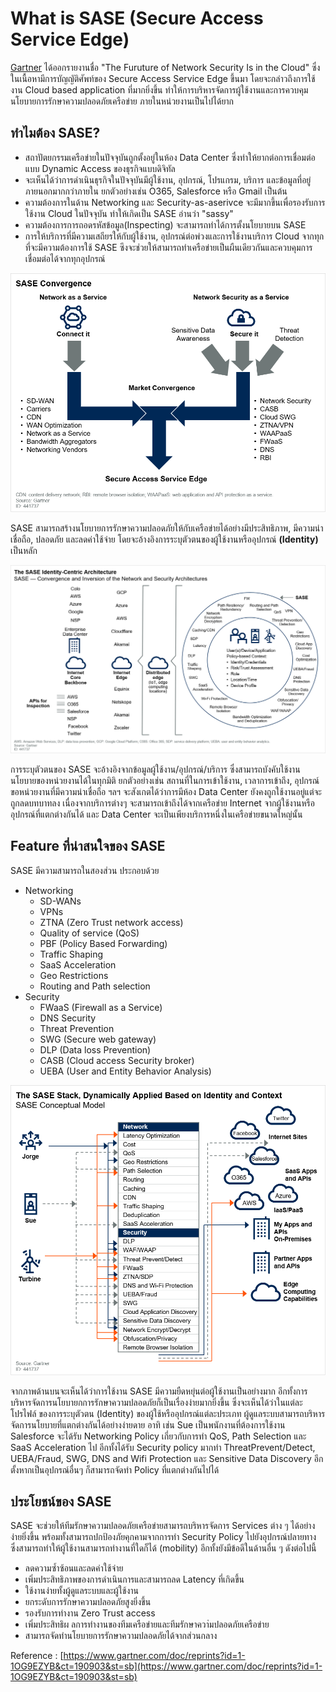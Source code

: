 #  What is SASE (Secure Access Service Edge)

[Gartner](https://www.gartner.com/doc/reprints?id=1-1OG9EZYB&ct=190903&st=sb) ได้ออกรายงานชื่อ "The Furuture of Network Security Is in the Cloud" ซึ่งในเนื้อหามีการบัญญัติศัพท์ของ Secure Access Service Edge ขึ้นมา โดยจะกล่าวถึงการใช้งาน Cloud based application ที่มากยิ่งขึ้น ทำให้การบริหารจัดการผู้ใช้งานและการควบคุมนโยบายการรักษาความปลอดภัยเครือข่าย ภายในหน่วยงานเป็นไปได้ยาก 

## ทำไมต้อง SASE?
- สถาปัตยกรรมเครือข่ายในปัจจุบันถูกตั้งอยู่ในห้อง Data Center ซึ่งทำให้ยากต่อการเชื่อมต่อแบบ Dynamic Access ของธุรกิจแบบดิจิทัล
- จะเห็นได้ว่าการดำเนินธุรกิจในปัจจุบันมีผู้ใช้งาน, อุปกรณ์, โปรแกรม, บริการ และข้อมูลที่อยู่ภายนอกมากกว่าภายใน ยกตัวอย่างเช่น O365, Salesforce หรือ Gmail เป็นต้น
- ความต้องการในด้าน Networking และ Security-as-aserivce จะมีมากขึ้นเพื่อรองรับการใช้งาน Cloud ในปัจจุบัน ทำให้เกิดเป็น SASE อ่านว่า "sassy"
- ความต้องการการถอดรหัสข้อมูล(Inspecting) จะสามารถทำได้การตั้งนโยบายบน SASE 
- การให้บริการที่มีความเสถียรให้กับผู้ใช้งาน, อุปกรณ์ต่อพ่วงและการใช้งานบริการ Cloud จากทุกที่จะมีความต้องการใช้ SASE ซึงจะช่วยให้สามารถทำเครือข่ายเป็นผืนเดียวกันและควบคุมการเชื่อมต่อได้จากทุกอุปกรณ์

![](/KB/img/SASE.png)

SASE สามารถสร้างนโยบายการรักษาความปลอดภัยให้กับเครือข่ายได้อย่างมีประสิทธิภาพ, มีความน่าเชื่อถือ, ปลอดภัย และลดค่าใช้จ่าย โดยจะอ้างอิงการระบุตัวตนของผู้ใช้งานหรืออุปกรณ์ **(Identity)** เป็นหลัก 

![](/KB/img/SASEidentity.png)

การระบุตัวตนของ SASE จะอ้างอิงจากข้อมูลผู้ใช้งาน/อุปกรณ์/บริการ ซึ่งสามารถบังคับใช้งานนโยบายของหน่วยงานได้ในทุกมิติ ยกตัวอย่างเช่น สถานที่ในการเข้าใช้งาน, เวลาการเข้าถึง, อุปกรณ์ขอหน่วยงานที่มีความน่าเชื่อถือ ฯลฯ จะสังเกตได้ว่าการมีห้อง Data Center ยังคงถูกใช้งานอยู่แต่จะถูกลดบทบาทลง เนื่องจากบริการต่างๆ จะสามารถเข้าถึงได้จากเครือข่าย Internet จากผู้ใช้งานหรืออุปกรณ์ที่แตกต่างกันได้ และ Data Center จะเป็นเพียงบริการหนึ่งในเครือข่ายขนาดใหญ่นั้น

## Feature ที่น่าสนใจของ SASE
SASE มีความสามารถในสองส่วน ประกอบด้วย 
*  Networking
    * SD-WANs
    * VPNs
    * ZTNA (Zero Trust network access)
    * Quality of service (QoS)
    * PBF (Policy Based Forwarding)
    * Traffic Shaping
    * SaaS Acceleration
    * Geo Restrictions
    * Routing and Path selection
* Security
    * FWaaS (Firewall as a Service)
    * DNS Security 
    * Threat Prevention
    * SWG (Secure web gateway)
    * DLP (Data loss Prevention)
    * CASB (Cloud access Security broker)
    * UEBA (User and Entity Behavior Analysis)

![](/KB/img/SASECase.png)

จากภาพด้านบนจะเห็นได้ว่าการใช้งาน SASE มีความยืดหยุ่นต่อผู้ใช้งานเป็นอย่างมาก อีกทั้งการบริหารจัดการนโยบายกการรักษาความปลอดภัยก็เป็นเรื่องง่ายมากยิ่งขึ้น ซึ่งจะเห็นได้ว่าในแต่ละโปรไฟล์ ของการระบุตัวตน (Identity) ของผู้ใช้หรืออุปกรณ์แต่ละประเภท ผู้ดูแลระบบสามารถบริหารจัดการนโยบายที่แตกต่างกันได้อย่างง่ายดาย อาทิ เช่น Sue เป็นพนักงานที่ต้องการใช้งาน Salesforce จะได้รับ Networking Policy เกี่ยวกับการทำ QoS, Path Selection และ SaaS Acceleration ไป อีกทั้งได้รับ Security policy มากทำ ThreatPrevent/Detect, UEBA/Fraud, SWG, DNS and Wifi Protection และ Sensitive Data Discovery อีกตั้งหากเป็นอุปกรณ์อื่นๆ ก็สามารถจัดทำ Policy ที่แตกต่างกันไปได้



## ประโยชน์ของ SASE
SASE จะช่วยให้ทีมรักษาความปลอดภัยเครือข่ายสามารถบริหารจัดการ Services ต่าง ๆ ได้อย่างง่ายยิ่งขึ้น พร้อมทั้งสามารถปกป้องภัยคุกคามจากการทำ Security Policy ไปยังอุปกรณ์ปลายทาง ซึ่งสามารถทำให้ผู้ใช้งานสามารถทำงานที่ใดก็ได้ (mobility) อีกทั้งยังมีข้อดีในด้านอื่น ๆ ดังต่อไปนี้

- ลดความซ้ำซ้อนและลดค่าใช้จ่าย
- เพิ่มประสิทธิภาพของการดำเนินการและสามารถลด Latency ที่เกิดขึ้น
- ใช้งานง่ายทั้งผู้ดูแลระบบและผู้ใช้งาน
- ยกระดับการรักษาความปลอดภัยสูงยิ่งขึ้น
- รองรับการทำงาน Zero Trust access
- เพิ่มประสิทธิผ ลการทำงานของทีมเครือข่ายและทีมรักษาควา่มปลอดภัยเครือข่าย
- สามารถจัดทำนโยบายการรักษาความปลอดภัยได้จากส่วนกลาง 

Reference : [https://www.gartner.com/doc/reprints?id=1-1OG9EZYB&ct=190903&st=sb](https://www.gartner.com/doc/reprints?id=1-1OG9EZYB&ct=190903&st=sb)